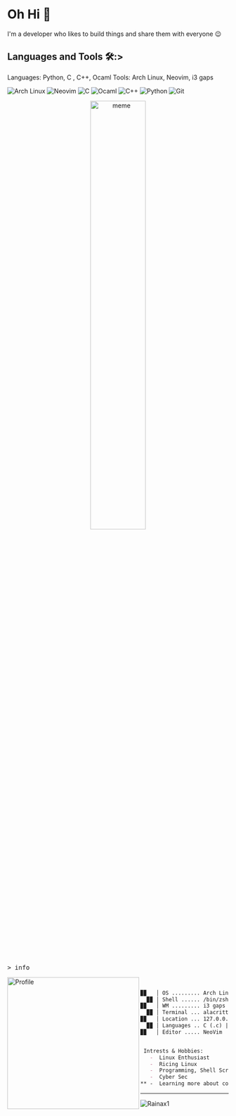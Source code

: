 # Oh Hi 👋

I'm a developer who likes to build things and share them with everyone 😉




<h2> Languages and Tools 🛠:></h2>


Languages: Python, C , C++, Ocaml
Tools: Arch Linux, Neovim, i3 gaps

![Arch Linux](https://img.shields.io/badge/Arch%20Linux-1793D1?logo=arch-linux&logoColor=white&style=for-the-badge)
![Neovim](https://img.shields.io/badge/Neovim-0078D4?style=for-the-badge&logo=neovim&logoColor=green)
![C](https://img.shields.io/badge/%20-C--language-%23434C5E?style=for-the-badge&logo=c&%2B%2B&labelColor=%23A8B9CC&logoColor=black)
![Ocaml](https://img.shields.io/badge/%20-Ocaml-%23434C5E?style=for-the-badge&logo=Ocaml&labelColor=white&logoColor=orange)
![C++](https://img.shields.io/badge/C%2B%2B-%23434C5E?style=for-the-badge&logo=C%2B%2B&labelColor=%23800000)
![Python](https://img.shields.io/badge/Python-3776AB?style=for-the-badge&logo=python&logoColor=white)
![Git](https://img.shields.io/badge/Git-%23434C5E?style=for-the-badge&logo=git&labelColor=%23F05032&logoColor=white)




<p align="center">
<img src="https://github.com/Rainax1/Rainax1/blob/main/meme.gif" alt="meme" title="funny" width="50%"/>

<kbd>> info</kbd>

<img align="left" src="https://avatars.githubusercontent.com/u/131177110?v=4" alt="Profile" height="300" width="300">


```markdown

  
▉▉   │ OS ......... Arch Linux (btw) x86_64
  ▉▉ │ Shell ...... /bin/zsh
▉▉   │ WM ......... i3 gaps | awesome
  ▉▉ │ Terminal ... alacritty
▉▉   │ Location ... 127.0.0.1
  ▉▉ │ Languages .. C (.c) | OCaml (.ml) | Python (.py) | Shell Scripting (.sh)
▉▉   │ Editor ..... NeoVim


 Intrests & Hobbies:
   -  Linux Enthusiast
   -  Ricing Linux
   -  Programming, Shell Scripting
   -  Cyber Sec
** -  Learning more about computer is very enjoyable for me **
```
---

<img src="https://count.getloli.com/get/@Rainax1?theme=rule34" alt="Rainax1" />

